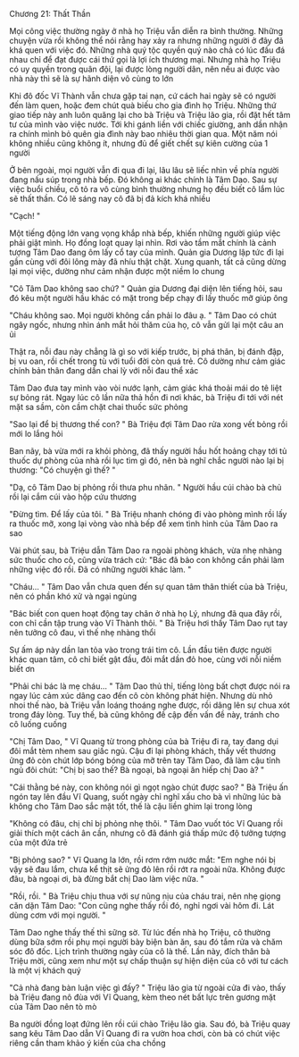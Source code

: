 




Chương 21: Thất Thần

Mọi công việc thường ngày ở nhà họ Triệu vẫn diễn ra bình thường. Những chuyện vừa rồi không thể nói rằng hay xảy ra nhưng những người ở đây đã khá quen với việc đó. Những nhà quý tộc quyền quý nào chả có lúc đấu đá nhau chỉ để đạt được cái thứ gọi là lợi ích thương mại. Nhưng nhà họ Triệu có uy quyền trong quân đội, lại được lòng người dân, nên nếu ai được vào nhà này thì sẽ là sự hãnh diện vô cùng to lớn

Khi đô đốc Vĩ Thành vẫn chưa gặp tai nạn, cứ cách hai ngày sẽ có người đến làm quen, hoặc đem chút quà biếu cho gia đình họ Triệu. Những thứ giao tiếp này anh luôn quăng lại cho bà Triệu và Triệu lão gia, rồi đặt hết tâm tư của mình vào việc nước. Tới khi gánh liền với chiếc giường, anh dần nhận ra chính mình bỏ quên gia đình này bao nhiêu thời gian qua. Một năm nói không nhiều cũng không ít, nhưng đủ để giết chết sự kiên cường của 1 người

Ở bên ngoài, mọi người vẫn đi qua đi lại, lâu lâu sẽ liếc nhìn về phía người đang nấu súp trong nhà bếp. Đó không ai khác chính là Tâm Dao. Sau sự việc buổi chiều, cô tỏ ra vô cùng bình thường nhưng họ đều biết cô lắm lúc sẽ thất thần. Có lẽ sáng nay cô đã bị đả kích khá nhiều

"Cạch! "

Một tiếng động lớn vang vọng khắp nhà bếp, khiến những người giúp việc phải giật mình. Họ đồng loạt quay lại nhìn. Rơi vào tầm mắt chính là cảnh tượng Tâm Dao đang ôm lấy cổ tay của mình. Quản gia Dương lập tức đi lại gần cùng với đôi lông mày đã nhíu thật chặt. Xung quanh, tất cả cũng dừng lại mọi việc, dường như cảm nhận được một niềm lo chung

"Cô Tâm Dao không sao chứ? " Quản gia Dương đại diện lên tiếng hỏi, sau đó kêu một người hầu khác có mặt trong bếp chạy đi lấy thuốc mỡ giúp ông

"Cháu không sao. Mọi người không cần phải lo đâu ạ. " Tâm Dao có chút ngây ngốc, nhưng nhìn ánh mắt hỏi thăm của họ, cô vẫn gửi lại một câu an ủi

Thật ra, nỗi đau này chẳng là gì so với kiếp trước, bị phá thân, bị đánh đập, bị vu oan, rồi chết trong tù với tuổi đời còn quá trẻ. Cô dường như cảm giác chính bản thân đang dần chai lỳ với nỗi đau thể xác

Tâm Dao đưa tay mình vào vòi nước lạnh, cảm giác khá thoải mái do tê liệt sự bỏng rát. Ngay lúc cô lần nữa thả hồn đi nơi khác, bà Triệu đi tới với nét mặt sa sầm, còn cầm chặt chai thuốc sức phỏng

"Sao lại để bị thương thế con? " Bà Triệu đợi Tâm Dao rửa xong vết bỏng rồi mới lo lắng hỏi

Ban nãy, bà vừa mới ra khỏi phòng, đã thấy người hầu hốt hoảng chạy tới tủ thuốc dự phòng của nhà rồi lục tìm gì đó, nên bà nghĩ chắc người nào lại bị thương: "Có chuyện gì thế? "

"Dạ, cô Tâm Dao bị phỏng rồi thưa phu nhân. " Người hầu cúi chào bà chủ rồi lại cắm cúi vào hộp cứu thương

"Đừng tìm. Để lấy của tôi. " Bà Triệu nhanh chóng đi vào phòng mình rồi lấy ra thuốc mỡ, xong lại vòng vào nhà bếp để xem tình hình của Tâm Dao ra sao


Vài phút sau, bà Triệu dẫn Tâm Dao ra ngoài phòng khách, vừa nhẹ nhàng sức thuốc cho cô, cũng vừa trách cứ: "Bác đã bảo con không cần phải làm những việc đó rồi. Đã có những người khác làm. "

"Cháu... " Tâm Dao vẫn chưa quen đến sự quan tâm thân thiết của bà Triệu, nên có phần khó xử và ngại ngùng

"Bác biết con quen hoạt động tay chân ở nhà họ Lý, nhưng đã qua đây rồi, con chỉ cần tập trung vào Vĩ Thành thôi. " Bà Triệu hơi thấy Tâm Dao rụt tay nên tưởng cô đau, vì thế nhẹ nhàng thổi

Sự ấm áp này dần lan tỏa vào trong trái tim cô. Lần đầu tiên được người khác quan tâm, cô chỉ biết gật đầu, đôi mắt dần đỏ hoe, cùng với nỗi niềm biết ơn

"Phải chi bác là mẹ cháu... " Tâm Dao thủ thỉ, tiếng lòng bất chợt được nói ra ngay lúc cảm xúc dâng cao đến cô còn không phát hiện. Nhưng dù nhỏ nhoi thế nào, bà Triệu vẫn loáng thoáng nghe được, rồi dâng lên sự chua xót trong đáy lòng. Tuy thế, bà cũng không đề cập đến vấn đề này, tránh cho cô luống cuống

"Chị Tâm Dao, " Vĩ Quang từ trong phòng của bà Triệu đi ra, tay đang dụi đôi mắt tèm nhem sau giấc ngủ. Cậu đi lại phòng khách, thấy vết thương ửng đỏ còn chút lớp bóng bóng của mỡ trên tay Tâm Dao, đã làm cậu tỉnh ngủ đôi chút: "Chị bị sao thế? Bà ngoại, bà ngoại ăn hiếp chị Dao à? "

"Cái thằng bé này, con không nói gì ngọt ngào chút được sao? " Bà Triệu ấn ngón tay lên đầu Vĩ Quang, suốt ngày chỉ nghĩ xấu cho bà vì những lúc bà không cho Tâm Dao sắc mặt tốt, thế là cậu liền ghim lại trong lòng

"Không có đâu, chị chỉ bị phỏng nhẹ thôi. " Tâm Dao vuốt tóc Vĩ Quang rồi giải thích một cách ân cần, nhưng cô đã đánh giá thấp mức độ tưởng tượng của một đứa trẻ

"Bị phỏng sao? " Vĩ Quang la lớn, rồi rơm rớm nước mắt: "Em nghe nói bị vậy sẽ đau lắm, chưa kể thịt sẽ ửng đỏ lên rồi rớt ra ngoài nữa. Không được đâu, bà ngoại ơi, bà đừng bắt chị Dao làm việc nữa. "

"Rồi, rồi. " Bà Triệu chịu thua với sự nũng nịu của cháu trai, nên nhẹ giọng căn dặn Tâm Dao: "Con cũng nghe thấy rồi đó, nghỉ ngơi vài hôm đi. Lát dùng cơm với mọi người. "

Tâm Dao nghe thấy thế thì sững sờ. Từ lúc đến nhà họ Triệu, cô thường dùng bữa sớm rồi phụ mọi người bày biện bàn ăn, sau đó tắm rửa và chăm sóc đô đốc. Lịch trình thường ngày của cô là thế. Lần này, đích thân bà Triệu mời, cũng xem như một sự chấp thuận sự hiện diện của cô với tư cách là một vị khách quý

"Cả nhà đang bàn luận việc gì đấy? " Triệu lão gia từ ngoài cửa đi vào, thấy bà Triệu đang nô đùa với Vĩ Quang, kèm theo nét bất lực trên gương mặt của Tâm Dao nên tò mò

Ba người đồng loạt đứng lên rồi cúi chào Triệu lão gia. Sau đó, bà Triệu quay sang kêu Tâm Dao dẫn Vĩ Quang đi ra vườn hoa chơi, còn bà có chút việc riêng cần tham khảo ý kiến của cha chồng




